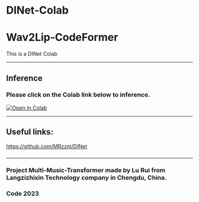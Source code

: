 # DINet-Colab
# Wav2Lip-CodeFormer
This is a DINet Colab 

***

## Inference  
### Please click on the Colab link below to inference.

[![Open In Colab][colab-badge]][colab-notebook]

[colab-notebook]: <https://colab.research.google.com/github/langzizhixin/DINet-Colab/blob/main/DINet.ipynb>
[colab-badge]: <https://colab.research.google.com/assets/colab-badge.svg>

***


## Useful links:
https://github.com/MRzzm/DINet

### 
### 

***

### Project Multi-Music-Transformer made by Lu Rui from Langzizhixin Technology company in Chengdu, China.
###  Code 2023
